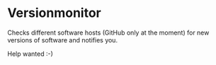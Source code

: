 # Versionmonitor

Checks different software hosts (GitHub only at the moment) for new versions of software and notifies you.

Help wanted :-)
